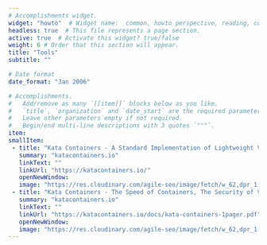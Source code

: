 ```yaml
---
# Accomplishments widget.
widget: "howto"  # Widget name:  common, howto perspective, reading, cd-with-jenkins-and-docker  etc
headless: true  # This file represents a page section.
active: true  # Activate this widget? true/false
weight: 6 # Order that this section will appear.
title: "Tools"
subtitle: ""

# Date format
date_format: "Jan 2006"

# Accomplishments.
#   Add/remove as many `[[item]]` blocks below as you like.
#   `title`, `organization` and `date_start` are the required parameters.
#   Leave other parameters empty if not required.
#   Begin/end multi-line descriptions with 3 quotes `"""`.
item:
smallItem: 
 - title: "Kata Containers - A Standard Implementation of Lightweight VMs That Feel and Perform Like Containers"
   summary: "katacontainers.io"
   linkText: ""
   linkUrl: "https://katacontainers.io/"
   openNewWindow: 
   image: "https://res.cloudinary.com/agile-seo/image/fetch/w_62,dpr_1.0,d_blank_am8gzx.png/https%3A%2F%2Flogo.clearbit.com%2Fkatacontainers.io%3Fsize%3D250" 
 - title: "Kata Containers - The Speed of Containers, The Security of VMs"
   summary: "katacontainers.io"
   linkText: ""
   linkUrl: "https://katacontainers.io/docs/kata-containers-1pager.pdf"
   openNewWindow: 
   image: "https://res.cloudinary.com/agile-seo/image/fetch/w_62,dpr_1.0,d_blank_am8gzx.png/https%3A%2F%2Flogo.clearbit.com%2Fkatacontainers.io%3Fsize%3D250" 
---
```


